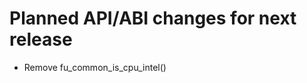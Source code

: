 Planned API/ABI changes for next release
========================================

 * Remove fu_common_is_cpu_intel()
